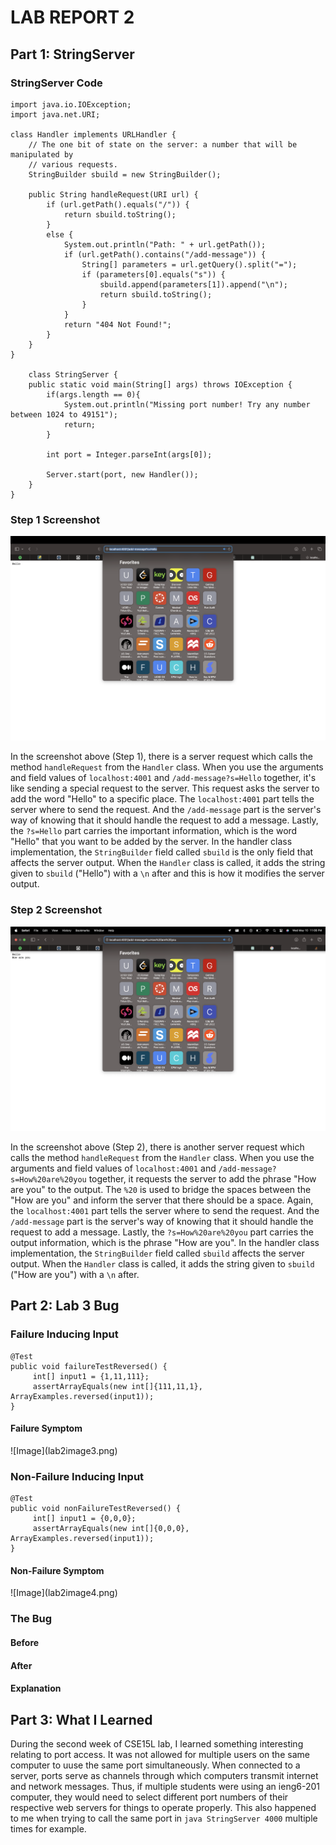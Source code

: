 <h1>LAB REPORT 2</h1>
<h2>Part 1: StringServer</h2>
<h3>StringServer Code</h3>

```
import java.io.IOException;
import java.net.URI;

class Handler implements URLHandler {
    // The one bit of state on the server: a number that will be manipulated by
    // various requests.
    StringBuilder sbuild = new StringBuilder();

    public String handleRequest(URI url) {
        if (url.getPath().equals("/")) {
            return sbuild.toString();
        } 
        else {
            System.out.println("Path: " + url.getPath());
            if (url.getPath().contains("/add-message")) {
                String[] parameters = url.getQuery().split("=");
                if (parameters[0].equals("s")) {
                    sbuild.append(parameters[1]).append("\n");
                    return sbuild.toString();
                }
            }
            return "404 Not Found!";
        }
    }
}

    class StringServer {
    public static void main(String[] args) throws IOException {
        if(args.length == 0){
            System.out.println("Missing port number! Try any number between 1024 to 49151");
            return;
        }

        int port = Integer.parseInt(args[0]);

        Server.start(port, new Handler());
    }
}
```

<h3>Step 1 Screenshot</h3>


![Image](lab2image1.png)

In the screenshot above (Step 1), there is a server request which calls the method `handleRequest` from the `Handler` class. When you use the arguments and field values of `localhost:4001` and `/add-message?s=Hello` together, it's like sending a special request to the server. This request asks the server to add the word "Hello" to a specific place. The `localhost:4001` part tells the server where to send the request. And the `/add-message` part is the server's way of knowing that it should handle the request to add a message. Lastly, the `?s=Hello` part carries the important information, which is the word "Hello" that you want to be added by the server. In the handler class implementation, the `StringBuilder` field called `sbuild` is the only field that affects the server output. When the `Handler` class is called, it adds the string given to `sbuild`  ("Hello") with a `\n` after and this is how it modifies the server output.

<h3>Step 2 Screenshot</h3>


![Image](lab2image2.png)

In the screenshot above (Step 2), there is another server request which calls the method `handleRequest` from the `Handler` class. When you use the arguments and field values of `localhost:4001` and `/add-message?s=How%20are%20you` together, it requests the server to add the phrase "How are you" to the output. The `%20` is used to bridge the spaces between the "How are you" and inform the server that there should be a space. Again, the `localhost:4001` part tells the server where to send the request. And the `/add-message` part is the server's way of knowing that it should handle the request to add a message. Lastly, the `?s=How%20are%20you` part carries the output information, which is the phrase "How are you". In the handler class implementation, the `StringBuilder` field called `sbuild` affects the server output. When the `Handler` class is called, it adds the string given to `sbuild` ("How are you") with a `\n` after.



<h2>Part 2: Lab 3 Bug</h2>
<h3>Failure Inducing Input</h3>


```
@Test
public void failureTestReversed() {
     int[] input1 = {1,11,111};
     assertArrayEquals(new int[]{111,11,1}, ArrayExamples.reversed(input1));
}
```

<h4>Failure Symptom</h4>
![Image](lab2image3.png)


<h3>Non-Failure Inducing Input</h3>


```
@Test
public void nonFailureTestReversed() {
     int[] input1 = {0,0,0};
     assertArrayEquals(new int[]{0,0,0}, ArrayExamples.reversed(input1));
}
```


<h4>Non-Failure Symptom</h4>
![Image](lab2image4.png)


<h3>The Bug</h3>
<h4>Before</h4>
<h4>After</h4>
<h4>Explanation</h4>

<h2>Part 3: What I Learned</h2>

During the second week of CSE15L lab, I learned something interesting relating to port access. It was not allowed for multiple users on the same computer to uuse the same port simultaneously. When connected to a server, ports serve as channels through which computers transmit internet and network messages. Thus, if multiple students were using an ieng6-201 computer, they would need to select different port numbers of their respective web servers for things to operate properly. This also happened to me when trying to call the same port in `java StringServer 4000` multiple times for example.
